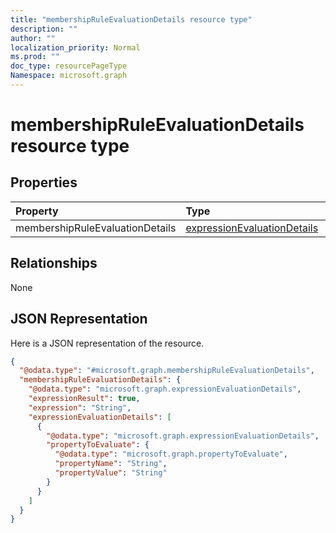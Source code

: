 ```yaml
---
title: "membershipRuleEvaluationDetails resource type"
description: ""
author: ""
localization_priority: Normal
ms.prod: ""
doc_type: resourcePageType
Namespace: microsoft.graph
---
```



# membershipRuleEvaluationDetails resource type



## Properties
|Property|Type|Description|
|:---|:---|:---|
|membershipRuleEvaluationDetails|[expressionEvaluationDetails](../resources/expressionEvaluationDetails.md)||

## Relationships
None

## JSON Representation
Here is a JSON representation of the resource.
<!-- {
  "blockType": "resource",
  "@odata.type": "microsoft.graph.membershipRuleEvaluationDetails"
}
-->
``` json
{
  "@odata.type": "#microsoft.graph.membershipRuleEvaluationDetails",
  "membershipRuleEvaluationDetails": {
    "@odata.type": "microsoft.graph.expressionEvaluationDetails",
    "expressionResult": true,
    "expression": "String",
    "expressionEvaluationDetails": [
      {
        "@odata.type": "microsoft.graph.expressionEvaluationDetails",
        "propertyToEvaluate": {
          "@odata.type": "microsoft.graph.propertyToEvaluate",
          "propertyName": "String",
          "propertyValue": "String"
        }
      }
    ]
  }
}
```

